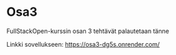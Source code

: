 # Osa3

FullStackOpen-kurssin osan 3 tehtävät palautetaan tänne

Linkki sovellukseen: https://osa3-dg5s.onrender.com/
